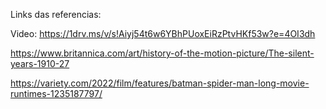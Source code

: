 Links das referencias:

Video: https://1drv.ms/v/s!Aiyj54t6w6YBhPUoxEiRzPtvHKf53w?e=4OI3dh

https://www.britannica.com/art/history-of-the-motion-picture/The-silent-years-1910-27

https://variety.com/2022/film/features/batman-spider-man-long-movie-runtimes-1235187797/